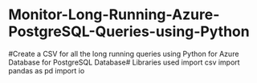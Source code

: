 # Monitor-Long-Running-Azure-PostgreSQL-Queries-using-Python
#Create a CSV for all the long running queries using Python for Azure Database for PostgreSQL Database#
Libraries used 
import csv
import pandas as pd
import io

